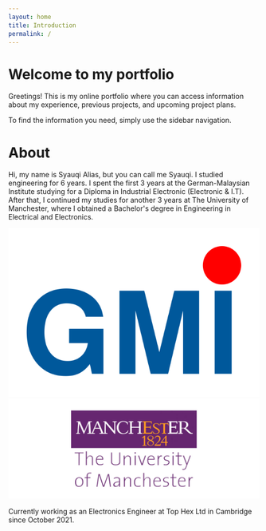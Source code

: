 ```yaml
---
layout: home
title: Introduction
permalink: /
---
```


# Welcome to my portfolio
Greetings! This is my online portfolio where you can access information about my experience, previous projects, and upcoming project plans.

To find the information you need, simply use the sidebar navigation.

# About
Hi, my name is Syauqi Alias, but you can call me Syauqi. I studied engineering for 6 years. I spent the first 3 years at the German-Malaysian Institute studying for a Diploma in Industrial Electronic (Electronic & I.T). After that, I continued my studies for another 3 years at The University of Manchester, where I obtained a Bachelor's degree in Engineering in Electrical and Electronics.

![German-Malaysian Institute logo](assets/logo-gmi-header.png "German-Malaysian Institute")
![The University of Manchester logo](assets/uni_logo_manchester_1280_510.jpg "The University of Manchester")

Currently working as an Electronics Engineer at Top Hex Ltd in Cambridge since October 2021.

